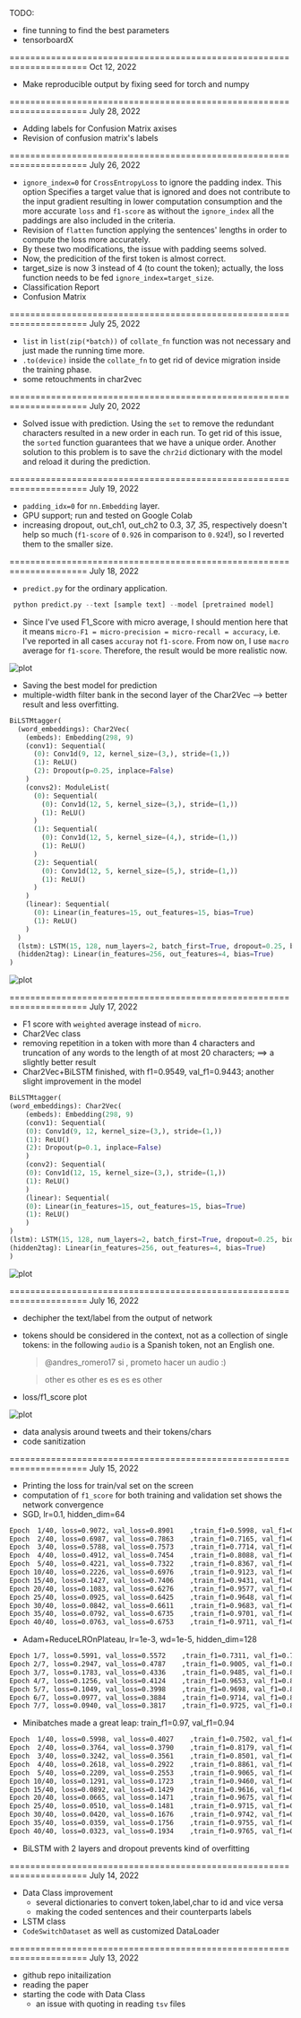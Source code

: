 TODO:
 * fine tunning to find the best parameters
 * tensorboardX

===================================================================== Oct 12, 2022
 * Make reproducible output by fixing seed for torch and numpy

===================================================================== July 28, 2022
 * Adding labels for Confusion Matrix axises
 * Revision of confusion matrix's labels

===================================================================== July 26, 2022
 * `ignore_index=0` for `CrossEntropyLoss` to ignore the padding index. This option Specifies a target value that is ignored and does not contribute to the input gradient resulting in lower computation consumption and the more accurate `loss` and `f1-score` as without the `ignore_index` all the paddings are also included in the criteria.
 * Revision of `flatten` function applying the sentences' lengths in order to compute the loss more accurately.
 * By these two modifications, the issue with padding seems solved.
 * Now, the predicition of the first token is almost correct.
 * target_size is now 3 instead of 4 (to count the <PAD> token); actually, the loss function needs to be fed `ignore_index=target_size`.
 * Classification Report
 * Confusion Matrix

===================================================================== July 25, 2022
 * `list` in `list(zip(*batch))` of `collate_fn` function was not necessary and just made the running time more.
 * `.to(device)` inside the `collate_fn` to get rid of device migration inside the training phase.
 * some retouchments in char2vec

===================================================================== July 20, 2022
 * Solved issue with prediction. Using the `set` to remove the redundant characters resulted in a new order in each run. To get rid of this issue, the `sorted` function guarantees that we have a unique order. Another solution to this problem is to save the `chr2id` dictionary with the model and reload it during the prediction.

===================================================================== July 19, 2022
 * `padding_idx=0` for `nn.Embedding` layer.
 * GPU support; run and tested on Google Colab
 * increasing dropout, out_ch1, out_ch2 to 0.3, 3*7, 3*5, respectively doesn't help so much (`f1-score` of `0.926` in comparison to `0.924`!), so I reverted them to the smaller size.

===================================================================== July 18, 2022
 * `predict.py` for the ordinary application.
 ```python
  python predict.py --text [sample text] --model [pretrained model]
 ```
 * Since I've used F1_Score with micro average, I should mention here that it means
 `micro-F1 = micro-precision = micro-recall = accuracy`, i.e. I've reported in all cases `accuray` not `f1-score`.
 From now on, I use `macro` average for `f1-score`. Therefore, the result would be more realistic now.

![plot](./images/plot[2207181658]-Ep14B64BiLSTM+Char2Vec,%202Layers,%20Adam,%20lre-3,%20wde-5.png)

 * Saving the best model for prediction
 * multiple-width filter bank in the second layer of the Char2Vec --> better result and less overfitting.

```python
BiLSTMtagger(
  (word_embeddings): Char2Vec(
    (embeds): Embedding(298, 9)
    (conv1): Sequential(
      (0): Conv1d(9, 12, kernel_size=(3,), stride=(1,))
      (1): ReLU()
      (2): Dropout(p=0.25, inplace=False)
    )
    (convs2): ModuleList(
      (0): Sequential(
        (0): Conv1d(12, 5, kernel_size=(3,), stride=(1,))
        (1): ReLU()
      )
      (1): Sequential(
        (0): Conv1d(12, 5, kernel_size=(4,), stride=(1,))
        (1): ReLU()
      )
      (2): Sequential(
        (0): Conv1d(12, 5, kernel_size=(5,), stride=(1,))
        (1): ReLU()
      )
    )
    (linear): Sequential(
      (0): Linear(in_features=15, out_features=15, bias=True)
      (1): ReLU()
    )
  )
  (lstm): LSTM(15, 128, num_layers=2, batch_first=True, dropout=0.25, bidirectional=True)
  (hidden2tag): Linear(in_features=256, out_features=4, bias=True)
)
```

![plot](./images/plot[2207181333]-Ep14B64BiLSTM+Char2Vec,%202Layers,%20Adam,%20lre-3,%20wde-5.png)

===================================================================== July 17, 2022

 * F1 score with `weighted` average instead of `micro`.
 * Char2Vec class
 * removing repetition in a token with more than 4 characters and truncation of any words to the length of at most 20 characters; ==> a slightly better result
 * Char2Vec+BiLSTM finished, with f1=0.9549, val_f1=0.9443; another slight improvement in the model
```python
BiLSTMtagger(
(word_embeddings): Char2Vec(
    (embeds): Embedding(298, 9)
    (conv1): Sequential(
    (0): Conv1d(9, 12, kernel_size=(3,), stride=(1,))
    (1): ReLU()
    (2): Dropout(p=0.1, inplace=False)
    )
    (conv2): Sequential(
    (0): Conv1d(12, 15, kernel_size=(3,), stride=(1,))
    (1): ReLU()
    )
    (linear): Sequential(
    (0): Linear(in_features=15, out_features=15, bias=True)
    (1): ReLU()
    )
)
(lstm): LSTM(15, 128, num_layers=2, batch_first=True, dropout=0.25, bidirectional=True)
(hidden2tag): Linear(in_features=256, out_features=4, bias=True)
)
```

![plot](./images/plot[2207171959]-Ep40B64BiLSTM+Char2Vec,%202Layers,%20Adam,%20lre-3,%20wde-5.png)


===================================================================== July 16, 2022

 * dechipher the text/label from the output of network

 * tokens should be considered in the context, not as a collection of single tokens:
 in the following `audio` is a Spanish token, not an English one.
   > @andres_romero17 si , prometo hacer un audio :)

   > other es other es es es es other
 * loss/f1_score plot

 ![plot](./images/plot[2207161342]-Ep40BiLSTM,%202Layers,%20Adam,%20lre-3,%20wde-5.png)

 * data analysis around tweets and their tokens/chars
 * code sanitization


===================================================================== July 15, 2022

 * Printing the loss for train/val set on the screen
 * computation of `f1_score` for both training and validation set shows the network convergence
 * SGD, lr=0.1, hidden_dim=64
 ```bash
Epoch  1/40, loss=0.9072, val_loss=0.8901    ,train_f1=0.5998, val_f1=0.5462
Epoch  2/40, loss=0.6987, val_loss=0.7863    ,train_f1=0.7165, val_f1=0.6602
Epoch  3/40, loss=0.5788, val_loss=0.7573    ,train_f1=0.7714, val_f1=0.7342
Epoch  4/40, loss=0.4912, val_loss=0.7454    ,train_f1=0.8088, val_f1=0.7589
Epoch  5/40, loss=0.4221, val_loss=0.7322    ,train_f1=0.8367, val_f1=0.7747
Epoch 10/40, loss=0.2226, val_loss=0.6976    ,train_f1=0.9123, val_f1=0.7897
Epoch 15/40, loss=0.1427, val_loss=0.7406    ,train_f1=0.9431, val_f1=0.8072
Epoch 20/40, loss=0.1083, val_loss=0.6276    ,train_f1=0.9577, val_f1=0.8133
Epoch 25/40, loss=0.0925, val_loss=0.6425    ,train_f1=0.9648, val_f1=0.8163
Epoch 30/40, loss=0.0842, val_loss=0.6611    ,train_f1=0.9683, val_f1=0.8171
Epoch 35/40, loss=0.0792, val_loss=0.6735    ,train_f1=0.9701, val_f1=0.8178
Epoch 40/40, loss=0.0763, val_loss=0.6753    ,train_f1=0.9711, val_f1=0.8180
   ```
 * Adam+ReduceLROnPlateau, lr=1e-3, wd=1e-5, hidden_dim=128
 ```bash
Epoch 1/7, loss=0.5991, val_loss=0.5572    ,train_f1=0.7311, val_f1=0.7483
Epoch 2/7, loss=0.2947, val_loss=0.4787    ,train_f1=0.9005, val_f1=0.8266
Epoch 3/7, loss=0.1783, val_loss=0.4336    ,train_f1=0.9485, val_f1=0.8379
Epoch 4/7, loss=0.1256, val_loss=0.4124    ,train_f1=0.9653, val_f1=0.8494
Epoch 5/7, loss=0.1049, val_loss=0.3998    ,train_f1=0.9698, val_f1=0.8512
Epoch 6/7, loss=0.0977, val_loss=0.3884    ,train_f1=0.9714, val_f1=0.8512
Epoch 7/7, loss=0.0940, val_loss=0.3817    ,train_f1=0.9725, val_f1=0.8529
 ```
 * Minibatches made a great leap: train_f1=0.97, val_f1=0.94
 ```bash
Epoch  1/40, loss=0.5998, val_loss=0.4027    ,train_f1=0.7502, val_f1=0.7768
Epoch  2/40, loss=0.3764, val_loss=0.3790    ,train_f1=0.8179, val_f1=0.7971
Epoch  3/40, loss=0.3242, val_loss=0.3561    ,train_f1=0.8501, val_f1=0.8307
Epoch  4/40, loss=0.2618, val_loss=0.2922    ,train_f1=0.8861, val_f1=0.8741
Epoch  5/40, loss=0.2209, val_loss=0.2553    ,train_f1=0.9065, val_f1=0.8931
Epoch 10/40, loss=0.1291, val_loss=0.1723    ,train_f1=0.9460, val_f1=0.9291
Epoch 15/40, loss=0.0892, val_loss=0.1429    ,train_f1=0.9616, val_f1=0.9419
Epoch 20/40, loss=0.0665, val_loss=0.1471    ,train_f1=0.9675, val_f1=0.9409
Epoch 25/40, loss=0.0510, val_loss=0.1481    ,train_f1=0.9715, val_f1=0.9397
Epoch 30/40, loss=0.0420, val_loss=0.1676    ,train_f1=0.9742, val_f1=0.9397
Epoch 35/40, loss=0.0359, val_loss=0.1756    ,train_f1=0.9755, val_f1=0.9386
Epoch 40/40, loss=0.0323, val_loss=0.1934    ,train_f1=0.9765, val_f1=0.9403
 ```
 * BiLSTM with 2 layers and dropout prevents kind of overfitting

===================================================================== July 14, 2022
 * Data Class improvement
    * several dictionaries to convert token,label,char to id and vice versa
    * making the coded sentences and their counterparts labels
 * LSTM class
 * `CodeSwitchDataset` as well as customized DataLoader

===================================================================== July 13, 2022
 * github repo initailization
 * reading the paper
 * starting the code with Data Class
    * an issue with quoting in reading `tsv` files